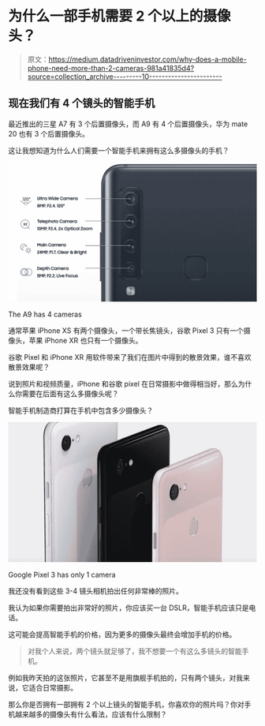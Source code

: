 # 为什么一部手机需要 2 个以上的摄像头？

> 原文：<https://medium.datadriveninvestor.com/why-does-a-mobile-phone-need-more-than-2-cameras-981a41835d4?source=collection_archive---------10----------------------->

## 现在我们有 4 个镜头的智能手机

最近推出的三星 A7 有 3 个后置摄像头，而 A9 有 4 个后置摄像头，华为 mate 20 也有 3 个后置摄像头。

这让我想知道为什么人们需要一个智能手机来拥有这么多摄像头的手机？

![](img/ab90d3b811e95acba5346a203705035d.png)

The A9 has 4 cameras

通常苹果 iPhone XS 有两个摄像头，一个带长焦镜头，谷歌 Pixel 3 只有一个摄像头，苹果 iPhone XR 也只有一个摄像头。

谷歌 Pixel 和 iPhone XR 用软件带来了我们在图片中得到的散景效果，谁不喜欢散景效果呢？

说到照片和视频质量，iPhone 和谷歌 pixel 在日常摄影中做得相当好，那么为什么你需要在后面有这么多摄像头呢？

智能手机制造商打算在手机中包含多少摄像头？

![](img/13a92e3db89813c1ff9e7c28c63a0578.png)

Google Pixel 3 has only 1 camera

我还没有看到这些 3-4 镜头相机拍出任何非常棒的照片。

我认为如果你需要拍出非常好的照片，你应该买一台 DSLR，智能手机应该只是电话。

这可能会提高智能手机的价格，因为更多的摄像头最终会增加手机的价格。

> 对我个人来说，两个镜头就足够了，我不想要一个有这么多镜头的智能手机。

例如我昨天拍的这张照片，它甚至不是用旗舰手机拍的，只有两个镜头，对我来说，它适合日常摄影。

那么你是否拥有一部拥有 2 个以上镜头的智能手机，你喜欢你的照片吗？你对手机越来越多的摄像头有什么看法，应该有什么限制？